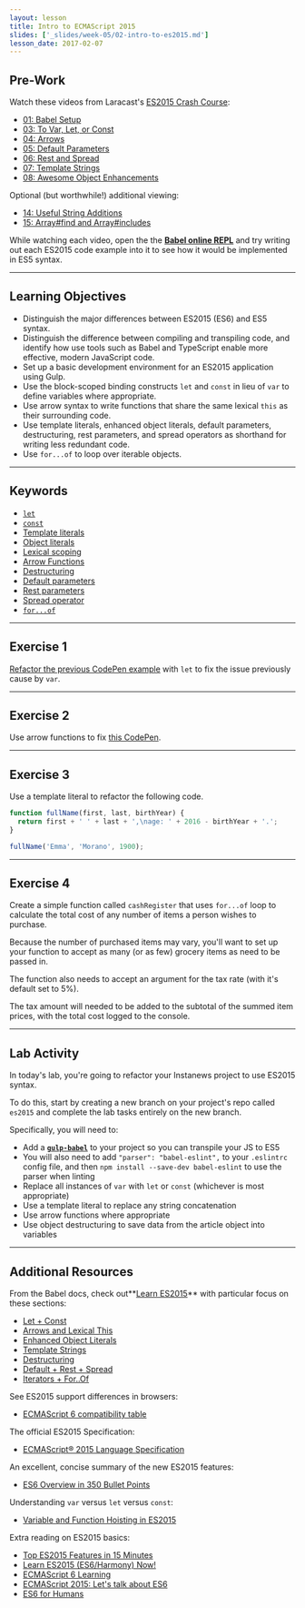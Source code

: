 ```yaml
---
layout: lesson
title: Intro to ECMAScript 2015
slides: ['_slides/week-05/02-intro-to-es2015.md']
lesson_date: 2017-02-07
---
```


## Pre-Work

Watch these videos from Laracast's [ES2015 Crash Course](https://laracasts.com/series/es6-cliffsnotes):

- [01: Babel Setup](https://laracasts.com/series/es6-cliffsnotes/episodes/1)
- [03: To Var, Let, or Const](https://laracasts.com/series/es6-cliffsnotes/episodes/3)
- [04: Arrows](https://laracasts.com/series/es6-cliffsnotes/episodes/4)
- [05: Default Parameters](https://laracasts.com/series/es6-cliffsnotes/episodes/5)
- [06: Rest and Spread](https://laracasts.com/series/es6-cliffsnotes/episodes/6)
- [07: Template Strings](https://laracasts.com/series/es6-cliffsnotes/episodes/7)
- [08: Awesome Object Enhancements](https://laracasts.com/series/es6-cliffsnotes/episodes/8)

Optional (but worthwhile!) additional viewing:

- [14: Useful String Additions](https://laracasts.com/series/es6-cliffsnotes/episodes/14)
- [15: Array#find and Array#includes](https://laracasts.com/series/es6-cliffsnotes/episodes/15)

While watching each video, open the the **[Babel online REPL](http://babeljs.io/repl/)** and try writing out each ES2015 code example into it to see how it would be implemented in ES5 syntax.

---

## Learning Objectives

- Distinguish the major differences between ES2015 (ES6) and ES5 syntax.
- Distinguish the difference between compiling and transpiling code, and identify how use tools such as Babel and TypeScript enable more effective, modern JavaScript code.
- Set up a basic development environment for an ES2015 application using Gulp.
- Use the block-scoped binding constructs `let` and `const` in lieu of `var` to define variables where appropriate.
- Use arrow syntax to write functions that share the same lexical `this` as their surrounding code.
- Use template literals, enhanced object literals, default parameters, destructuring, rest parameters, and spread operators as shorthand for writing less redundant code.
- Use `for...of` to loop over iterable objects.

---

## Keywords

- [`let`](https://developer.mozilla.org/en-US/docs/Web/JavaScript/Reference/Statements/let)
- [`const`](https://developer.mozilla.org/en-US/docs/Web/JavaScript/Reference/Statements/const)
- [Template literals](https://developer.mozilla.org/en-US/docs/Web/JavaScript/Reference/Template_literals)
- [Object literals](https://developer.mozilla.org/en-US/docs/Web/JavaScript/Guide/Grammar_and_types#Object_literals)
- [Lexical scoping](https://developer.mozilla.org/en/docs/Web/JavaScript/Closures)
- [Arrow Functions](https://developer.mozilla.org/en/docs/Web/JavaScript/Reference/Functions/Arrow_functions)
- [Destructuring](https://developer.mozilla.org/en/docs/Web/JavaScript/Reference/Operators/Destructuring_assignment)
- [Default parameters](https://developer.mozilla.org/en-US/docs/Web/JavaScript/Reference/Functions/Default_parameters)
- [Rest parameters](https://developer.mozilla.org/en-US/docs/Web/JavaScript/Reference/Functions/rest_parameters)
- [Spread operator](https://developer.mozilla.org/en/docs/Web/JavaScript/Reference/Operators/Spread_operator)
- [`for...of`](https://developer.mozilla.org/en-US/docs/Web/JavaScript/Reference/Statements/for...of)

---

## Exercise 1

[Refactor the previous CodePen example](http://codepen.io/redacademy/pen/pyZpqV) with `let` to fix the issue previously cause by `var`.

---

## Exercise 2

Use arrow functions to fix [this CodePen](http://codepen.io/redacademy/pen/mPjXVW).

---

## Exercise 3

Use a template literal to refactor the following code.

```js
function fullName(first, last, birthYear) {
  return first + ' ' + last + ',\nage: ' + 2016 - birthYear + '.';
}

fullName('Emma', 'Morano', 1900);
```

---

## Exercise 4

Create a simple function called `cashRegister` that uses `for...of` loop to calculate the total cost of any number of items a person wishes to purchase.

Because the number of purchased items may vary, you'll want to set up your function to accept as many (or as few) grocery items as need to be passed in.

The function also needs to accept an argument for the tax rate (with it's default set to 5%).

The tax amount will needed to be added to the subtotal of the summed item prices, with the total cost logged to the console.

---

## Lab Activity

In today's lab, you're going to refactor your Instanews project to use ES2015 syntax.

To do this, start by creating a new branch on your project's repo called `es2015` and complete the lab tasks entirely on the new branch.

Specifically, you will need to:

- Add a **[`gulp-babel`](https://www.npmjs.com/package/gulp-babel)** to your project so you can transpile your JS to ES5
- You will also need to add `"parser": "babel-eslint",` to your `.eslintrc` config file, and then `npm install --save-dev babel-eslint` to use the parser when linting
- Replace all instances of `var` with `let` or `const` (whichever is most appropriate)
- Use a template literal to replace any string concatenation
- Use arrow functions where appropriate
- Use object destructuring to save data from the article object into variables

---

## Additional Resources

From the Babel docs, check out**[Learn ES2015](https://babeljs.io/docs/learn-es2015/)** with particular focus on these sections:

- [Let + Const](https://babeljs.io/docs/learn-es2015/#let--const)
- [Arrows and Lexical This](https://babeljs.io/docs/learn-es2015/#arrows-and-lexical-this)
- [Enhanced Object Literals](https://babeljs.io/docs/learn-es2015/#enhanced-object-literals)
- [Template Strings](https://babeljs.io/docs/learn-es2015/#template-strings)
- [Destructuring](https://babeljs.io/docs/learn-es2015/#destructuring)
- [Default + Rest + Spread](https://babeljs.io/docs/learn-es2015/#default--rest--spread)
- [Iterators + For..Of](https://babeljs.io/docs/learn-es2015/#iterators--forof)

See ES2015 support differences in browsers:

- [ECMAScript 6 compatibility table](http://kangax.github.io/compat-table/es6/)

The official ES2015 Specification:

- [ECMAScript® 2015 Language Specification](http://www.ecma-international.org/ecma-262/6.0/)

An excellent, concise summary of the new ES2015 features:

- [ES6 Overview in 350 Bullet Points](https://github.com/bevacqua/es6)

Understanding `var` versus `let` versus `const`:

- [Variable and Function Hoisting in ES2015](https://bitsofco.de/variable-and-function-hoisting-in-es2015/)

Extra reading on ES2015 basics:

- [Top ES2015 Features in 15 Minutes](https://kadira.io/blog/other/top-es2015-features-in-15-minutes)
- [Learn ES2015 (ES6/Harmony) Now!](http://learnharmony.org/)
- [ECMAScript 6 Learning](https://github.com/ericdouglas/ES6-Learning)
- [ECMAScript 2015: Let's talk about ES6](https://medium.com/ecmascript-2015)
- [ES6 for Humans](https://github.com/metagrover/ES6-for-humans)
